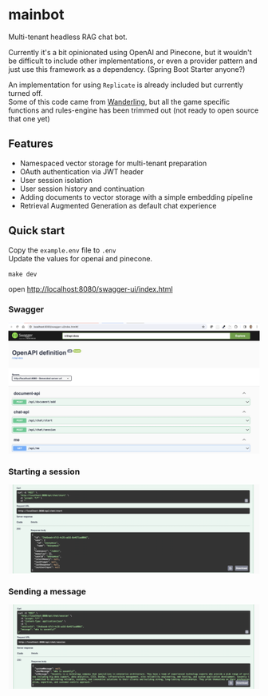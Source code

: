 # mainbot

Multi-tenant headless RAG chat bot.  

Currently it's a bit opinionated using OpenAI and Pinecone, but it wouldn't be difficult to include other implementations, or even a provider pattern and just use this framework as a dependency.  (Spring Boot Starter anyone?)  

An implementation for using `Replicate` is already included but currently turned off.  
Some of this code came from [Wanderling](https://wanderling.io), but all the game specific functions and rules-engine has been trimmed out (not ready to open source that one yet)   



## Features

- Namespaced vector storage for multi-tenant preparation
- OAuth authentication via JWT header
- User session isolation
- User session history and continuation
- Adding documents to vector storage with a simple embedding pipeline
- Retrieval Augmented Generation as default chat experience



## Quick start

Copy the `example.env` file to `.env`  
Update the values for openai and pinecone.  

```
make dev
```

open [http://localhost:8080/swagger-ui/index.html](http://localhost:4180/swagger-ui/index.html)


### Swagger


![swagger](./docs/images/swagger.png)


### Starting a session 

![start a session](./docs/images/start-session.png)  


### Sending a message

![send a message](./docs/images/session-message.png)